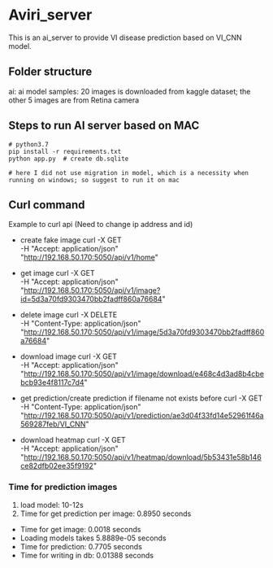 # Aviri_server
This is an ai_server to provide VI disease prediction based on VI_CNN model.

## Folder structure
ai: ai model
samples: 20 images is downloaded from kaggle dataset; the other 5 images are from Retina camera


## Steps to run AI server based on MAC
```
# python3.7 
pip install -r requirements.txt
python app.py  # create db.sqlite

# here I did not use migration in model, which is a necessity when running on windows; so suggest to run it on mac
```

## Curl command 
Example to curl api (Need to change ip address and id)

- create fake image 
curl -X GET \
-H "Accept: application/json" \
"http://192.168.50.170:5050/api/v1/home"  


- get image 
curl -X GET \
-H "Accept: application/json" \
"http://192.168.50.170:5050/api/v1/image?id=5d3a70fd9303470bb2fadff860a76684"


- delete image 
curl -X DELETE \
-H "Content-Type: application/json" \
"http://192.168.50.170:5050/api/v1/image/5d3a70fd9303470bb2fadff860a76684"


- download image 
curl -X GET \
-H "Accept: application/json" \
"http://192.168.50.170:5050/api/v1/image/download/e468c4d3ad8b4cbebcb93e4f8117c7d4"


- get prediction/create prediction if filename not exists before
curl -X GET \
-H "Content-Type: application/json" \
"http://192.168.50.170:5050/api/v1/prediction/ae3d04f33fd14e52961f46a569287feb/VI_CNN"


- download heatmap
curl -X GET \
-H "Accept: application/json" \
"http://192.168.50.170:5050/api/v1/heatmap/download/5b53431e58b146ce82dfb02ee35f9192"



### Time for prediction images

1) load model: 10-12s
2) Time for get prediction per image:  0.8950 seconds <br>
- Time for get image:  0.0018 seconds <br>
- Loading models takes 5.8889e-05 seconds <br>
- Time for prediction: 0.7705 seconds <br>
- Time for writing in db:  0.01388 seconds <br>





